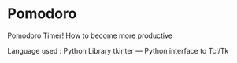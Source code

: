 # Pomodoro
Pomodoro Timer! How to become more productive

Language used : Python
Library tkinter — Python interface to Tcl/Tk

